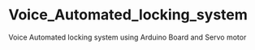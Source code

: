 # Voice_Automated_locking_system
Voice Automated locking system using Arduino Board and Servo motor
